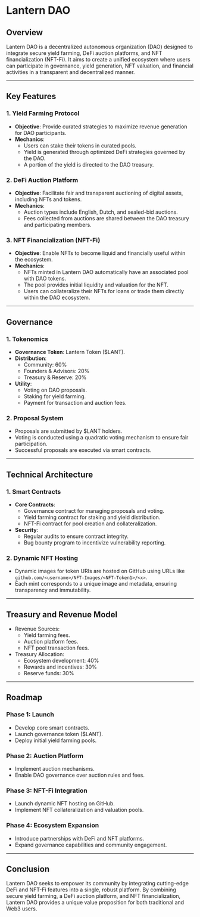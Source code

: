 # Lantern DAO

## Overview

Lantern DAO is a decentralized autonomous organization (DAO) designed to integrate secure yield farming, DeFi auction platforms, and NFT financialization (NFT-Fi). It aims to create a unified ecosystem where users can participate in governance, yield generation, NFT valuation, and financial activities in a transparent and decentralized manner.

---

## Key Features

### 1. Yield Farming Protocol

- **Objective**: Provide curated strategies to maximize revenue generation for DAO participants.
- **Mechanics**:
  - Users can stake their tokens in curated pools.
  - Yield is generated through optimized DeFi strategies governed by the DAO.
  - A portion of the yield is directed to the DAO treasury.

### 2. DeFi Auction Platform

- **Objective**: Facilitate fair and transparent auctioning of digital assets, including NFTs and tokens.
- **Mechanics**:
  - Auction types include English, Dutch, and sealed-bid auctions.
  - Fees collected from auctions are shared between the DAO treasury and participating members.

### 3. NFT Financialization (NFT-Fi)

- **Objective**: Enable NFTs to become liquid and financially useful within the ecosystem.
- **Mechanics**:
  - NFTs minted in Lantern DAO automatically have an associated pool with DAO tokens.
  - The pool provides initial liquidity and valuation for the NFT.
  - Users can collateralize their NFTs for loans or trade them directly within the DAO ecosystem.

---

## Governance

### 1. Tokenomics

- **Governance Token**: Lantern Token ($LANT).
- **Distribution**:
  - Community: 60%
  - Founders & Advisors: 20%
  - Treasury & Reserve: 20%
- **Utility**:
  - Voting on DAO proposals.
  - Staking for yield farming.
  - Payment for transaction and auction fees.

### 2. Proposal System

- Proposals are submitted by $LANT holders.
- Voting is conducted using a quadratic voting mechanism to ensure fair participation.
- Successful proposals are executed via smart contracts.

---

## Technical Architecture

### 1. Smart Contracts

- **Core Contracts**:
  - Governance contract for managing proposals and voting.
  - Yield farming contract for staking and yield distribution.
  - NFT-Fi contract for pool creation and collateralization.
- **Security**:
  - Regular audits to ensure contract integrity.
  - Bug bounty program to incentivize vulnerability reporting.

### 2. Dynamic NFT Hosting

- Dynamic images for token URIs are hosted on GitHub using URLs like `github.com/<username>/NFT-Images/<NFT-Token1>/<x>`.
- Each mint corresponds to a unique image and metadata, ensuring transparency and immutability.

---

## Treasury and Revenue Model

- Revenue Sources:
  - Yield farming fees.
  - Auction platform fees.
  - NFT pool transaction fees.
- Treasury Allocation:
  - Ecosystem development: 40%
  - Rewards and incentives: 30%
  - Reserve funds: 30%

---

## Roadmap

### Phase 1: Launch

- Develop core smart contracts.
- Launch governance token ($LANT).
- Deploy initial yield farming pools.

### Phase 2: Auction Platform

- Implement auction mechanisms.
- Enable DAO governance over auction rules and fees.

### Phase 3: NFT-Fi Integration

- Launch dynamic NFT hosting on GitHub.
- Implement NFT collateralization and valuation pools.

### Phase 4: Ecosystem Expansion

- Introduce partnerships with DeFi and NFT platforms.
- Expand governance capabilities and community engagement.

---

## Conclusion

Lantern DAO seeks to empower its community by integrating cutting-edge DeFi and NFT-Fi features into a single, robust platform. By combining secure yield farming, a DeFi auction platform, and NFT financialization, Lantern DAO provides a unique value proposition for both traditional and Web3 users.
